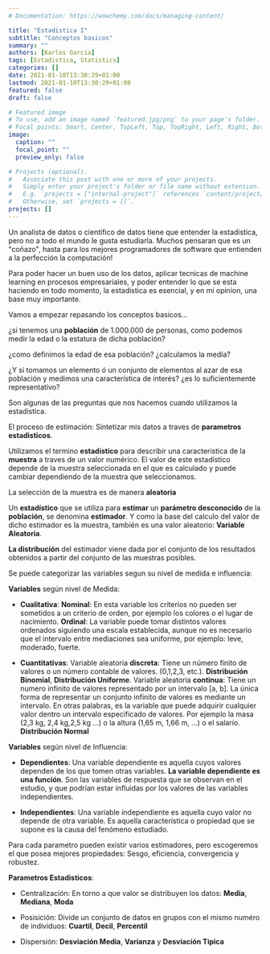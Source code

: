 ```yaml
---
# Documentation: https://wowchemy.com/docs/managing-content/

title: "Estadistica I"
subtitle: "Conceptos basicos"
summary: ""
authors: [Karlos Garcia]
tags: [Estadistica, Statistics]
categories: []
date: 2021-01-10T13:30:29+01:00
lastmod: 2021-01-10T13:30:29+01:00
featured: false
draft: false

# Featured image
# To use, add an image named `featured.jpg/png` to your page's folder.
# Focal points: Smart, Center, TopLeft, Top, TopRight, Left, Right, BottomLeft, Bottom, BottomRight.
image:
  caption: ""
  focal_point: ""
  preview_only: false

# Projects (optional).
#   Associate this post with one or more of your projects.
#   Simply enter your project's folder or file name without extension.
#   E.g. `projects = ["internal-project"]` references `content/project/deep-learning/index.md`.
#   Otherwise, set `projects = []`.
projects: []
---
```


Un analista de datos o cientifico de datos tiene que entender la estadistica, pero no a todo el mundo le gusta estudiarla. Muchos pensaran que es un "coñazo", hasta para los mejores programadores de software que entienden a la perfección la computación! 

Para poder hacer un buen uso de los datos, aplicar tecnicas de machine learning en procesos empresariales, y poder entender lo que se esta haciendo en todo momento, la estadistica es esencial, y en mi opinion, una base muy importante.

Vamos a empezar repasando los conceptos basicos...

¿si tenemos una **población** de 1.000.000 de personas, como podemos medir la edad o la estatura de dicha población?

¿como definimos la edad de esa población? ¿calculamos la medía? 

¿Y si tomamos un elemento ó un conjunto de elementos al azar de esa población y medimos una característica de interés? ¿es lo suficientemente representativo?

Son algunas de las preguntas que nos hacemos cuando utilizamos la estadistica.

El proceso de estimación: Sintetizar mis datos a traves de **parametros estadisticos**. 

Utilizamos el termino **estadístico** para describir una caracteristica de la **muestra** a traves de un valor numérico. El valor de este estadístico depende de la muestra seleccionada en el que es calculado y puede cambiar dependiendo de la muestra que seleccionamos. 

La selección de la muestra es de manera **aleatoria**

Un **estadístico** que se utiliza para **estimar** un **parámetro desconocido** de la **población**, se denomina **estimador**. Y como la base del calculo del valor de dicho estimador es la muestra, también es una valor aleatorio: **Variable Aleatoria**. 

**La distribución** del estimador viene dada por el conjunto de los resultados obtenidos a partir del conjunto de las muestras posibles.

Se puede categorizar las variables segun su nivel de medida e influencia:

**Variables** según nivel de Medida:

- **Cualitativa**: **Nominal**: En esta variable los criterios no pueden ser sometidos a un criterio de orden, por ejemplo los colores o el lugar de nacimiento. **Ordinal**: La variable puede tomar distintos valores ordenados siguiendo una escala establecida, aunque no es necesario que el intervalo entre mediaciones sea uniforme, por ejemplo: leve, moderado, fuerte.

- **Cuantitativas**: Variable aleatoria **discreta**: Tiene un número finito de valores o un número contable de valores. (0,1,2,3, etc.). **Distribución Binomial**, **Distribución Uniforme**. Variable aleatoria **continua**: Tiene un numero infinito de valores representado por un intervalo [a, b]. La única forma de representar un conjunto infinito de valores es mediante un intervalo. En otras palabras, es la variable que puede adquirir cualquier valor dentro un intervalo especificado de valores. Por ejemplo la masa (2,3 kg, 2,4 kg,2,5 kg …) o la altura (1,65 m, 1,66 m, …) o el salario. **Distribución Normal**

**Variables** según nivel de Influencia:

- **Dependientes**: Una variable dependiente es aquella cuyos valores dependen de los que tomen otras variables. **La variable dependiente es una función**. Son las variables de respuesta que se observan en el estudio, y que podrían estar influidas por los valores de las variables independientes.

- **Independientes**: Una variable independiente es aquella cuyo valor no depende de otra variable. Es aquella característica o propiedad que se supone es la causa del fenómeno estudiado.

Para cada parametro pueden existir varios estimadores, pero escogeremos el que posea mejores propiedades: Sesgo, eficiencia, convergencia y robustez.

**Parametros Estadisticos**: 

- Centralización: En torno a que valor se distribuyen los datos: **Media**, **Mediana**, **Moda**

- Posisición: Divide un conjunto de datos en grupos con el mismo numéro de individuos: **Cuartil**, **Decil**, **Percentil**

- Dispersión: **Desviación Media**, **Varianza** y **Desviación Tipica**

